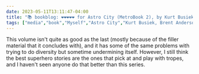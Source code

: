 ---date: 2023-05-11T13:11:47-04:00title: "📚 bookblog: ❤️❤️❤️❤️❤️ for Astro City (MetroBook 2), by Kurt Busiek, Brent Anderson, and Alex Ross"tags: ["media","book","Myself","Astro City","Kurt Busiek, Brent Anderson, and Alex Ross","comics","Alex Ross","Kurt Busiek","Brent Anderson","tropes","superheroes"]---This volume isn't quite as good as the last (mostly because of the filler material that it concludes with), and it has some of the same problems with trying to do diversity but sometime undermining itself. However, I still think the best superhero stories are the ones that pick at and play with tropes, and I haven't seen anyone do that better than this series.